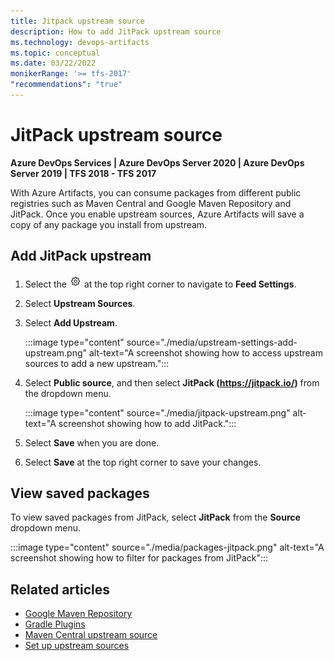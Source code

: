 ```yaml
---
title: Jitpack upstream source
description: How to add JitPack upstream source
ms.technology: devops-artifacts
ms.topic: conceptual
ms.date: 03/22/2022
monikerRange: '>= tfs-2017'
"recommendations": "true"
---
```


# JitPack upstream source

**Azure DevOps Services | Azure DevOps Server 2020 | Azure DevOps Server 2019 | TFS 2018 - TFS 2017**

With Azure Artifacts, you can consume packages from different public registries such as Maven Central and Google Maven Repository and JitPack. Once you enable upstream sources, Azure Artifacts will save a copy of any package you install from upstream.

## Add JitPack upstream

1. Select the ![gear icon](../../media/icons/gear-icon.png) at the top right corner to navigate to **Feed Settings**.

1. Select **Upstream Sources**.

1. Select **Add Upstream**.

    :::image type="content" source="./media/upstream-settings-add-upstream.png" alt-text="A screenshot showing how to access upstream sources to add a new upstream.":::

1. Select **Public source**, and then select **JitPack (https://jitpack.io/)** from the dropdown menu.

    :::image type="content" source="./media/jitpack-upstream.png" alt-text="A screenshot showing how to add JitPack.":::

1. Select **Save** when you are done.

1. Select **Save** at the top right corner to save your changes.

## View saved packages

To view saved packages from JitPack, select **JitPack** from the **Source** dropdown menu.

:::image type="content" source="./media/packages-jitpack.png" alt-text="A screenshot showing how to filter for packages from JitPack":::

## Related articles

- [Google Maven Repository](./google-maven.md)
- [Gradle Plugins](./gradle-plugins.md)
- [Maven Central upstream source](./upstream-sources.md)
- [Set up upstream sources](../how-to/set-up-upstream-sources.md)